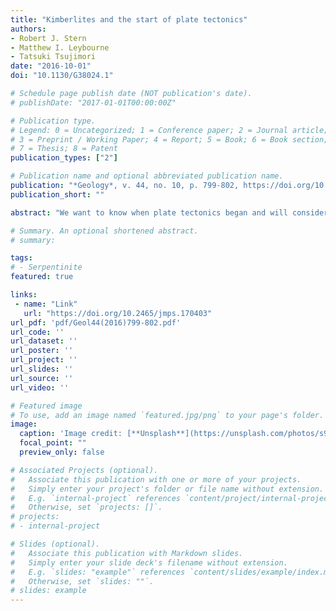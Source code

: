 ```yaml
---
title: "Kimberlites and the start of plate tectonics"
authors:
- Robert J. Stern
- Matthew I. Leybourne
- Tatsuki Tsujimori
date: "2016-10-01"
doi: "10.1130/G38024.1"

# Schedule page publish date (NOT publication's date).
# publishDate: "2017-01-01T00:00:00Z"

# Publication type.
# Legend: 0 = Uncategorized; 1 = Conference paper; 2 = Journal article;
# 3 = Preprint / Working Paper; 4 = Report; 5 = Book; 6 = Book section;
# 7 = Thesis; 8 = Patent
publication_types: ["2"]

# Publication name and optional abbreviated publication name.
publication: "*Geology*, v. 44, no. 10, p. 799-802, https://doi.org/10.1130/G38024.1"
publication_short: ""

abstract: "We want to know when plate tectonics began and will consider any important Earth feature that shows significant temporal evolution. Kimberlites, the primary source of diamonds, are rare igneous features. We analyze their distribution throughout Earth history; most are young (∼95% are younger than 0.75 Ga), but rare examples are found as far back as the Archean (older than 2.5 Ga). Although there are differing explanations for this age asymmetry (lack of preservation, lack of exposure, fewer mantle plumes, or lack of old thick lithosphere in the Archean and Proterozoic), we suggest that kimberlite eruptions are a consequence of modern-style plate tectonics, in particular subduction of hydrated oceanic crust and sediments deep into the mantle. This recycling since the onset of modern-style plate tectonics ca. 1 Ga has massively increased mantle CO2 and H2O contents, leading to the rapid and explosive ascent of diamond-bearing kimberlite magmas. The age distribution of kimberlites, combined with other large-scale tectonic indicators that are prevalent only in the past ∼1 Ga (blueschists, glaucophane-bearing eclogites; coesite- or diamond-bearing ultrahigh-pressure metamorphic rocks; lawsonite-bearing metamorphic rocks; and jadeitites), indicates that plate tectonics, as observed today, has only operated for <25% of Earth history."

# Summary. An optional shortened abstract.
# summary: 

tags: 
# - Serpentinite
featured: true

links:
 - name: "Link"
   url: "https://doi.org/10.2465/jmps.170403"
url_pdf: 'pdf/Geol44(2016)799-802.pdf'
url_code: ''
url_dataset: ''
url_poster: ''
url_project: ''
url_slides: ''
url_source: ''
url_video: ''

# Featured image
# To use, add an image named `featured.jpg/png` to your page's folder. 
image: 
  caption: 'Image credit: [**Unsplash**](https://unsplash.com/photos/s9CC2SKySJM)'
  focal_point: ""
  preview_only: false

# Associated Projects (optional).
#   Associate this publication with one or more of your projects.
#   Simply enter your project's folder or file name without extension.
#   E.g. `internal-project` references `content/project/internal-project/index.md`.
#   Otherwise, set `projects: []`.
# projects:
# - internal-project

# Slides (optional).
#   Associate this publication with Markdown slides.
#   Simply enter your slide deck's filename without extension.
#   E.g. `slides: "example"` references `content/slides/example/index.md`.
#   Otherwise, set `slides: ""`.
# slides: example
---
```

